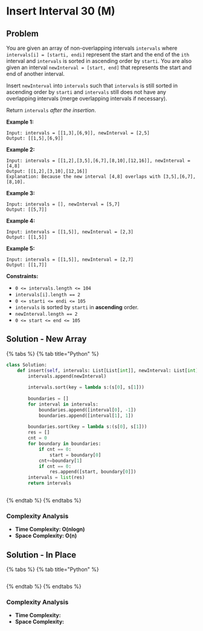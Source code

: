 # Insert Interval 30 \(M\)

## Problem

You are given an array of non-overlapping intervals `intervals` where `intervals[i] = [starti, endi]` represent the start and the end of the `ith` interval and `intervals` is sorted in ascending order by `starti`. You are also given an interval `newInterval = [start, end]` that represents the start and end of another interval.

Insert `newInterval` into `intervals` such that `intervals` is still sorted in ascending order by `starti` and `intervals` still does not have any overlapping intervals \(merge overlapping intervals if necessary\).

Return `intervals` _after the insertion_.

**Example 1:**

```text
Input: intervals = [[1,3],[6,9]], newInterval = [2,5]
Output: [[1,5],[6,9]]
```

**Example 2:**

```text
Input: intervals = [[1,2],[3,5],[6,7],[8,10],[12,16]], newInterval = [4,8]
Output: [[1,2],[3,10],[12,16]]
Explanation: Because the new interval [4,8] overlaps with [3,5],[6,7],[8,10].
```

**Example 3:**

```text
Input: intervals = [], newInterval = [5,7]
Output: [[5,7]]
```

**Example 4:**

```text
Input: intervals = [[1,5]], newInterval = [2,3]
Output: [[1,5]]
```

**Example 5:**

```text
Input: intervals = [[1,5]], newInterval = [2,7]
Output: [[1,7]]
```

**Constraints:**

* `0 <= intervals.length <= 104`
* `intervals[i].length == 2`
* `0 <= starti <= endi <= 105`
* `intervals` is sorted by `starti` in **ascending** order.
* `newInterval.length == 2`
* `0 <= start <= end <= 105`

## Solution **- New Array**

{% tabs %}
{% tab title="Python" %}
```python
class Solution:
    def insert(self, intervals: List[List[int]], newInterval: List[int]) -> List[List[int]]:
        intervals.append(newInterval)
        
        intervals.sort(key = lambda s:(s[0], s[1]))
        
        boundaries = []
        for interval in intervals:
            boundaries.append([interval[0], -1])
            boundaries.append([interval[1], 1])
        
        boundaries.sort(key = lambda s:(s[0], s[1]))
        res = []
        cnt = 0
        for boundary in boundaries:
            if cnt == 0:
                start = boundary[0]
            cnt+=boundary[1]
            if cnt == 0:
                res.append([start, boundary[0]])
        intervals = list(res)
        return intervals
                    
```
{% endtab %}
{% endtabs %}

### Complexity Analysis

* **Time Complexity: O\(nlogn\)**
* **Space Complexity: O\(n\)**

## Solution - In Place

{% tabs %}
{% tab title="Python" %}
```python

```
{% endtab %}
{% endtabs %}

### Complexity Analysis

* **Time Complexity:** 
* **Space Complexity:** 

